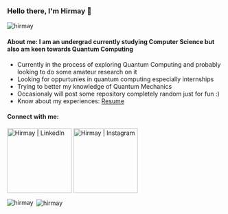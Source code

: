 ### Hello there, I'm Hirmay 👋

<p align="left"> <img src="https://komarev.com/ghpvc/?username=hirmay&label=Profile%20views&color=0e75b6&style=flat" alt="hirmay" /> </p>

#### About me: I am an undergrad currently studying Computer Science but also am keen towards Quantum Computing
- Currently in the process of exploring Quantum Computing and probably looking to do some amateur research on it
- Looking for oppurtunies in quantum computing especially internships
- Trying to better my knowledge of Quantum Mechanics
- Occasionaly will post some repository completely random just for fun :)
- Know about my experiences: [Resume](https://github.com/Hirmay/Hirmay/files/14977972/resume-2.pdf)


#### Connect with me:

[<img align="center" alt="Hirmay | LinkedIn" width="150px" src="https://i.pinimg.com/originals/d3/3b/d9/d33bd9baa83a336184055c07dc8ccaa8.gif" />][linkedin]
[<img align="center" alt="Hirmay | Instagram" width="150px" src="https://cdn.dribbble.com/users/810172/screenshots/2541224/motion-dribble-medium-1.gif" />][medium]




<p><img align="left" src="https://github-readme-stats.vercel.app/api/top-langs?username=hirmay&show_icons=true&locale=en&layout=compact" alt="hirmay" /></p> 

<p>&nbsp;<img align="center" src="https://github-readme-stats.vercel.app/api?username=hirmay&show_icons=true&locale=en" alt="hirmay" /></p>

[medium]: https://hirmay-s.medium.com/
[linkedin]: https://www.linkedin.com/in/hirmay-sandesara-504874198/
[twitter]: https://twitter.com/hirmaysandesara
